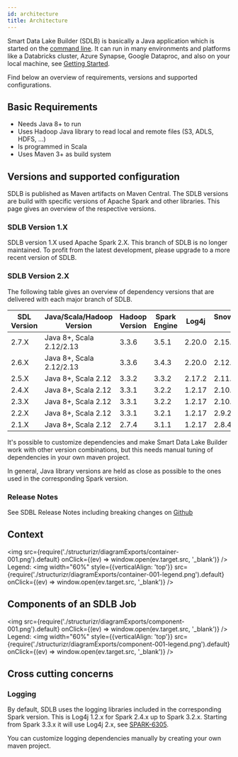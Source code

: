 ```yaml
---
id: architecture
title: Architecture
---
```


Smart Data Lake Builder (SDLB) is basically a Java application which is started on the [command line](reference/commandLine.md).
It can run in many environments and platforms like a Databricks cluster, Azure Synapse, Google Dataproc, and also on your local machine, see [Getting Started](getting-started/setup).

Find below an overview of requirements, versions and supported configurations.

## Basic Requirements
- Needs Java 8+ to run
- Uses Hadoop Java library to read local and remote files (S3, ADLS, HDFS, ...)
- Is programmed in Scala
- Uses Maven 3+ as build system

## Versions and supported configuration
SDLB is published as Maven artifacts on Maven Central. 
The SDLB versions are build with specific versions of Apache Spark and other libraries.
This page gives an overview of the respective versions.

### SDLB Version 1.X
SDLB version 1.X used Apache Spark 2.X. 
This branch of SDLB is no longer maintained.
To profit from the latest development, please upgrade to a more recent version of SDLB.

### SDLB Version 2.X

The following table gives an overview of dependency versions that are delivered with each major branch of SDLB.

| SDL Version | Java/Scala/Hadoop Version | Hadoop Version | Spark Engine     | Log4j  | Snowflake/Snowpark Engine | Delta Lake  | Iceberg |
|-------------|---------------------------|----------------|------------------|--------|---------------------------|-------------|---------|
| 2.7.X       | Java 8+, Scala 2.12/2.13  | 3.3.6          | 3.5.1            | 2.20.0 | 2.15.0 / 1.12.1           | 3.2.0       | 1.5.2   |
| 2.6.X       | Java 8+, Scala 2.12/2.13  | 3.3.6          | 3.4.3            | 2.20.0 | 2.12.0 / 1.9.0            | 2.4.0       | 1.3.1   |
| 2.5.X       | Java 8+, Scala 2.12       | 3.3.2          | 3.3.2            | 2.17.2 | 2.11.0 / 1.6.2            | 2.2.0       | 1.1.0   |
| 2.4.X       | Java 8+, Scala 2.12       | 3.3.1          | 3.2.2            | 1.2.17 | 2.10.0 / 1.2.0            | 2.0.0       | -       |
| 2.3.X       | Java 8+, Scala 2.12       | 3.3.1          | 3.2.2            | 1.2.17 | 2.10.0 / 1.2.0            | 2.0.0       | -       |
| 2.2.X       | Java 8+, Scala 2.12       | 3.3.1          | 3.2.1            | 1.2.17 | 2.9.2 / 0.11.0            | 1.1.0       | -       |
| 2.1.X       | Java 8+, Scala 2.12       | 2.7.4          | 3.1.1            | 1.2.17 | 2.8.4                     | 1.0.0       | -       |


It's possible to customize dependencies and make Smart Data Lake Builder work with other version combinations, but this needs manual tuning of dependencies in your own maven project.

In general, Java library versions are held as close as possible to the ones used in the corresponding Spark version.

### Release Notes

See SDBL Release Notes including breaking changes on [Github](https://github.com/smart-data-lake/smart-data-lake/releases)

## Context

<img src={require('./structurizr/diagramExports/container-001.png').default} onClick={(ev) => window.open(ev.target.src, '_blank')} />
Legend: <img width="60%" style={{verticalAlign: 'top'}} src={require('./structurizr/diagramExports/container-001-legend.png').default} onClick={(ev) => window.open(ev.target.src, '_blank')} />

## Components of an SDLB Job

<img src={require('./structurizr/diagramExports/component-001.png').default} onClick={(ev) => window.open(ev.target.src, '_blank')} />
Legend: <img width="60%" style={{verticalAlign: 'top'}} src={require('./structurizr/diagramExports/component-001-legend.png').default} onClick={(ev) => window.open(ev.target.src, '_blank')} />

## Cross cutting concerns

### Logging
By default, SDLB uses the logging libraries included in the corresponding Spark version. This is Log4j 1.2.x for Spark 2.4.x up to Spark 3.2.x.
Starting from Spark 3.3.x it will use Log4j 2.x, see [SPARK-6305](https://issues.apache.org/jira/browse/SPARK-6305).

You can customize logging dependencies manually by creating your own maven project.
